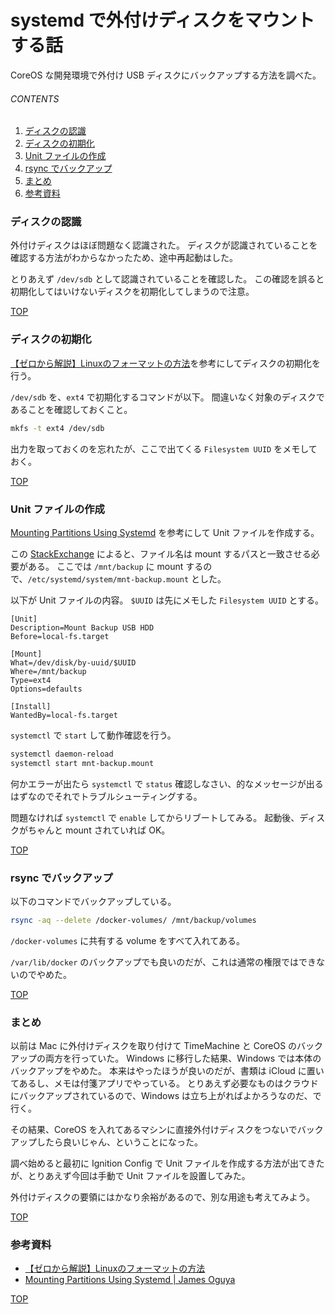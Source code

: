 # systemd で外付けディスクをマウントする話
<a id="top"></a>

CoreOS な開発環境で外付け USB ディスクにバックアップする方法を調べた。

###### CONTENTS

1. [ディスクの認識](#recognise-disk)
1. [ディスクの初期化](#format-disk)
1. [Unit ファイルの作成](#create-unit-file)
1. [rsync でバックアップ](#backup-rsync)
1. [まとめ](#postscript)
1. [参考資料](#reference)


<a id="recognise-disk"></a>
### ディスクの認識

外付けディスクはほぼ問題なく認識された。
ディスクが認識されていることを確認する方法がわからなかったため、途中再起動はした。

とりあえず `/dev/sdb` として認識されていることを確認した。
この確認を誤ると初期化してはいけないディスクを初期化してしまうので注意。


[TOP](#top)
<a id="format-disk"></a>
### ディスクの初期化

[【ゼロから解説】Linuxのフォーマットの方法](https://eng-entrance.com/linux-format)を参考にしてディスクの初期化を行う。

`/dev/sdb` を、`ext4` で初期化するコマンドが以下。
間違いなく対象のディスクであることを確認しておくこと。

```bash
mkfs -t ext4 /dev/sdb
```

出力を取っておくのを忘れたが、ここで出てくる `Filesystem UUID` をメモしておく。


[TOP](#top)
<a id="create-unit-file"></a>
### Unit ファイルの作成

[Mounting Partitions Using Systemd](https://oguya.ch/posts/2015-09-01-systemd-mount-partition/) を参考にして Unit ファイルを作成する。

この [StackExchange](https://unix.stackexchange.com/questions/283442/systemd-mount-fails-where-setting-doesnt-match-unit-name) によると、ファイル名は mount するパスと一致させる必要がある。
ここでは `/mnt/backup` に mount するので、`/etc/systemd/system/mnt-backup.mount` とした。

以下が Unit ファイルの内容。
`$UUID` は先にメモした `Filesystem UUID` とする。

```unit
[Unit]
Description=Mount Backup USB HDD
Before=local-fs.target

[Mount]
What=/dev/disk/by-uuid/$UUID
Where=/mnt/backup
Type=ext4
Options=defaults

[Install]
WantedBy=local-fs.target
```

`systemctl` で `start` して動作確認を行う。

```bash
systemctl daemon-reload
systemctl start mnt-backup.mount
```

何かエラーが出たら `systemctl` で `status` 確認しなさい、的なメッセージが出るはずなのでそれでトラブルシューティングする。

問題なければ `systemctl` で `enable` してからリブートしてみる。
起動後、ディスクがちゃんと mount されていれば OK。

[TOP](#top)
<a id="backup-rsync"></a>
### rsync でバックアップ

以下のコマンドでバックアップしている。

```bash
rsync -aq --delete /docker-volumes/ /mnt/backup/volumes
```

`/docker-volumes` に共有する volume をすべて入れてある。

`/var/lib/docker` のバックアップでも良いのだが、これは通常の権限ではできないのでやめた。


[TOP](#top)
<a id="postscript"></a>
### まとめ

以前は Mac に外付けディスクを取り付けて TimeMachine と CoreOS のバックアップの両方を行っていた。
Windows に移行した結果、Windows では本体のバックアップをやめた。
本来はやったほうが良いのだが、書類は iCloud に置いてあるし、メモは付箋アプリでやっている。
とりあえず必要なものはクラウドにバックアップされているので、Windows は立ち上がればよかろうなのだ、で行く。

その結果、CoreOS を入れてあるマシンに直接外付けディスクをつないでバックアップしたら良いじゃん、ということになった。

調べ始めると最初に Ignition Config で Unit ファイルを作成する方法が出てきたが、とりあえず今回は手動で Unit ファイルを設置してみた。

外付けディスクの要領にはかなり余裕があるので、別な用途も考えてみよう。


[TOP](#top)
<a id="reference"></a>
### 参考資料

- [【ゼロから解説】Linuxのフォーマットの方法](https://eng-entrance.com/linux-format)
- [Mounting Partitions Using Systemd | James Oguya](https://oguya.ch/posts/2015-09-01-systemd-mount-partition/)


[TOP](#top)
